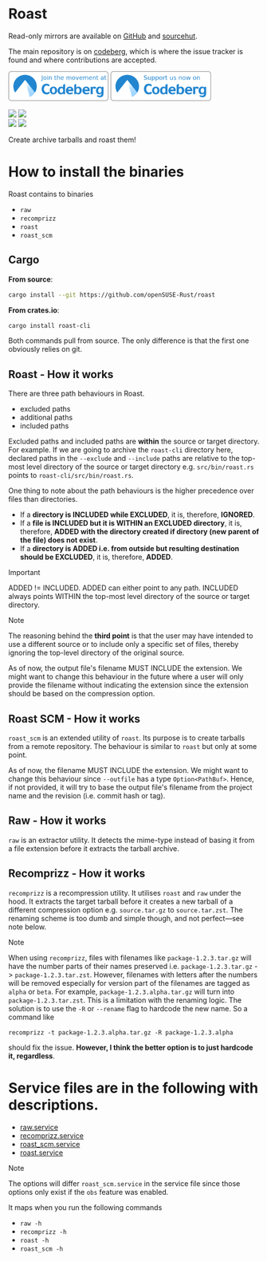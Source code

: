 # Roast

Read-only mirrors are available on [GitHub][github] and [sourcehut][sourcehut].

The main repository is on [codeberg][codeberg], which is where the issue tracker is found and where contributions are accepted.

<a href="https://codeberg.org/Rusty-Geckos/roast" target="_blank"><img alt="Join Us Now on Codeberg" src="./advocacy/join-us-now-on-blue-on-white.png" height="60" /></a>
<a href="https://codeberg.org" target="_blank"><img alt="Support and Promote Codeberg" src="./advocacy/support-and-promote-blue-on-white.png" height="60" /></a>

<p align="center>
  <a href="https://ci.codeberg.org/repos/13976"><img src="https://ci.codeberg.org/api/badges/13976/status.svg" /></a>
  <a href="https://build.opensuse.org/package/show/Archiving/roast" target="_blank"><img src="https://build.opensuse.org/projects/Archiving/packages/roast/badge.svg?type=percent" /></a>
  <br />
  <a href="https://crates.io/crates/roast-cli/"><img src="https://img.shields.io/crates/v/roast-cli?style=flat&logo=Rust&label=roast-cli"></a>
  <a href="https://crates.io/crates/libroast/"><img src="https://img.shields.io/crates/v/libroast?style=flat&logo=Rust&label=libroast"></a>
</p>

Create archive tarballs and roast them!

# How to install the binaries

Roast contains to binaries
- `raw`
- `recomprizz`
- `roast`
- `roast_scm`

## Cargo

**From source**:
```bash
cargo install --git https://github.com/openSUSE-Rust/roast
```

**From crates.io**:
```bash
cargo install roast-cli
```

Both commands pull from source. The only difference is that the first one
obviously relies on git.

## Roast - How it works

There are three path behaviours in Roast.
- excluded paths
- additional paths
- included paths

Excluded paths and included paths are **within** the source or target
directory. For example. If we are going to archive the `roast-cli` directory
here, declared paths in the `--exclude` and `--include` paths are relative
to the top-most level directory of the source or target directory e.g. `src/bin/roast.rs`
points to `roast-cli/src/bin/roast.rs`.

One thing to note about the path behaviours is the higher precedence over files than directories.

- If a **directory is INCLUDED while EXCLUDED**, it is, therefore, **IGNORED**.
- If a **file is INCLUDED but it is WITHIN an EXCLUDED directory**, it is,
therefore, **ADDED with the directory created if directory (new parent of
the file) does not exist**.
- If a **directory is ADDED i.e. from outside but resulting destination should
be EXCLUDED**, it is, therefore, **ADDED**.

> [!IMPORTANT]
> ADDED != INCLUDED. ADDED can either point to any path. INCLUDED always points WITHIN
> the top-most level directory of the source or target directory.

> [!NOTE]
> The reasoning behind the **third point** is that the user may have intended to
use a different source or to include only a specific set of files, thereby
ignoring the top-level directory of the original source.

As of now, the output file's filename MUST INCLUDE the extension. We might want to change this behaviour
in the future where a user will only provide the filename without indicating the extension since
the extension should be based on the compression option.

## Roast SCM - How it works

`roast_scm` is an extended utility of `roast`. Its purpose is to create tarballs from a
remote repository. The behaviour is similar to `roast` but only at some point.

As of now, the filename MUST INCLUDE the extension. We might want to change this behaviour since
`--outfile` has a type `Option<PathBuf>`. Hence, if not provided, it will try to base
the output file's filename from the project name and the revision (i.e. commit hash or tag).

## Raw - How it works

`raw` is an extractor utility. It detects the mime-type instead of basing it from a file extension
before it extracts the tarball archive.

## Recomprizz - How it works

`recomprizz` is a recompression utility. It utilises `roast` and `raw` under the hood. It extracts the
target tarball before it creates a new tarball of a different compression option e.g. `source.tar.gz`
to `source.tar.zst`. The renaming scheme is too dumb and simple though, and not perfect—see note below.

> [!NOTE]
> When using `recomprizz`, files with filenames like `package-1.2.3.tar.gz` will have
> the number parts of their names preserved i.e. `package-1.2.3.tar.gz` -> `package-1.2.3.tar.zst`.
> However, filenames with letters after the numbers will be removed especially for version part
> of the filenames are tagged as `alpha` or `beta`. For example, `package-1.2.3.alpha.tar.gz` will
> turn into `package-1.2.3.tar.zst`. This is a limitation with the renaming logic. The solution is
> to use the `-R` or `--rename` flag to hardcode the new name. So a command like
> ```
> recomprizz -t package-1.2.3.alpha.tar.gz -R package-1.2.3.alpha
> ```
> should fix the issue. **However, I think the better option is to just hardcode it, regardless**.
>

# Service files are in the following with descriptions.

- [raw.service](./raw.service)
- [recomprizz.service](./recomprizz.service)
- [roast_scm.service](./roast_scm.service)
- [roast.service](./roast.service)

> [!NOTE]
> The options will differ `roast_scm.service` in the service file since those options only exist if the `obs` feature was enabled.

It maps when you run the following commands
- `raw -h`
- `recomprizz -h`
- `roast -h`
- `roast_scm -h`

[github]: https://github.com/openSUSE-Rust/roast
[sourcehut]: https://git.sr.ht/~uncomfy/roast
[codeberg]: https://codeberg.org/Rusty-Geckos/roast

